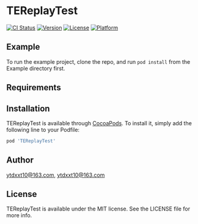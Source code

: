 # TEReplayTest

[![CI Status](https://img.shields.io/travis/ytdxxt10@163.com/TEReplayTest.svg?style=flat)](https://travis-ci.org/ytdxxt10@163.com/TEReplayTest)
[![Version](https://img.shields.io/cocoapods/v/TEReplayTest.svg?style=flat)](https://cocoapods.org/pods/TEReplayTest)
[![License](https://img.shields.io/cocoapods/l/TEReplayTest.svg?style=flat)](https://cocoapods.org/pods/TEReplayTest)
[![Platform](https://img.shields.io/cocoapods/p/TEReplayTest.svg?style=flat)](https://cocoapods.org/pods/TEReplayTest)

## Example

To run the example project, clone the repo, and run `pod install` from the Example directory first.

## Requirements

## Installation

TEReplayTest is available through [CocoaPods](https://cocoapods.org). To install
it, simply add the following line to your Podfile:

```ruby
pod 'TEReplayTest'
```

## Author

ytdxxt10@163.com, ytdxxt10@163.com

## License

TEReplayTest is available under the MIT license. See the LICENSE file for more info.
